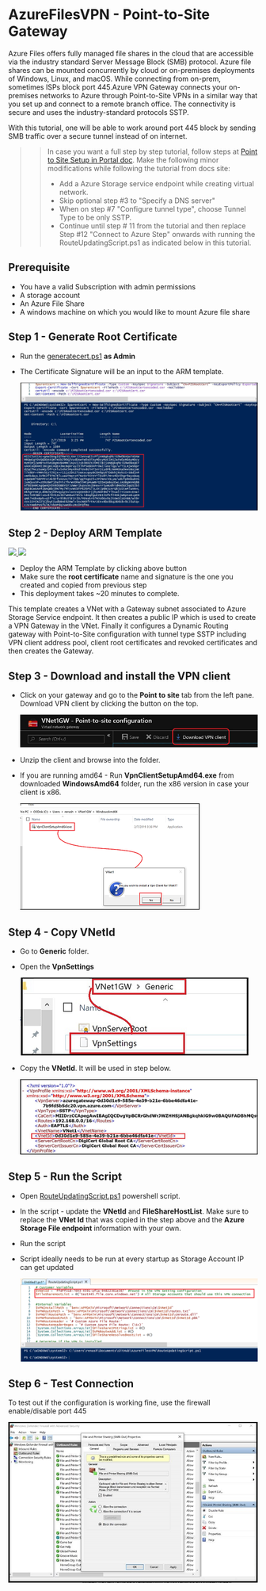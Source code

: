 
# AzureFilesVPN - Point-to-Site Gateway
Azure Files offers fully managed file shares in the cloud that are accessible via the industry standard Server Message Block (SMB) protocol. Azure file shares can be mounted concurrently by cloud or on-premises deployments of Windows, Linux, and macOS.  While connecting from on-prem, sometimes ISPs block port 445.Azure VPN Gateway connects your on-premises networks to Azure through Point-to-Site VPNs in a similar way that you set up and connect to a remote branch office. The connectivity is secure and uses the industry-standard protocols SSTP.

With this tutorial, one will be able to work around port 445 block by sending SMB traffic over a secure tunnel instead of on internet.

>> In case you want a full step by step tutorial, follow steps at [Point to Site Setup in Portal doc](https://docs.microsoft.com/en-us/azure/vpn-gateway/vpn-gateway-howto-point-to-site-resource-manager-portal). Make the following minor modifications while following the tutorial from docs site:
>> * Add a Azure Storage service endpoint while creating virtual network.
 >>* Skip optional step #3 to "Specify a DNS server"
 >>* When on step #7 "Configure tunnel type", choose Tunnel Type to be only SSTP.
>>* Continue until step # 11 from the tutorial and then replace Step #12 "Connect to Azure Step" onwards with running the RouteUpdatingScript.ps1 as indicated below in this tutorial.

## Prerequisite
 * You have a valid Subscription with admin permissions
 * A storage account
 * An Azure File Share
 * A windows machine on which you would like to mount Azure file share


## Step 1 - Generate Root Certificate

* Run the [generatecert.ps1](/generatecert.ps1) **as Admin**
* The Certificate Signature will be an input to the ARM template.

  ![how to generate certs](/images/generatecertpowershell.png)



## Step 2 - Deploy ARM Template
<a href="https://portal.azure.com/#create/Microsoft.Template/uri/https%3A%2F%2Fraw.githubusercontent.com%2FRenaShahMSFT%2FAzureFilesVPN%2Fmaster%2Fazuredeploy.json" target="_blank">
    <img src="http://azuredeploy.net/deploybutton.png"/>
</a>
<a href="http://armviz.io/#/?load=https%3A%2F%2Fraw.githubusercontent.com%2FRenaShahMSFT%2FAzureFilesVPN%2Fmaster%2Fazuredeploy.json" target="_blank">
    <img src="http://armviz.io/visualizebutton.png"/>
</a>

* Deploy the ARM Template by clicking above button 
* Make sure the **root certificate** name and signature is the one you created and copied from previous step
* This deployment takes ~20 minutes to complete.

This template creates a VNet with a Gateway subnet associated to Azure Storage Service endpoint. It then creates a public IP which is used to create a VPN Gateway in the VNet. Finally it configures a Dynamic Routing gateway with Point-to-Site configuration with tunnel type SSTP including VPN client address pool, client root certificates and revoked certificates and then creates the Gateway.

## Step 3 - Download and install the VPN client

* Click on your gateway and go to the **Point to site** tab from the left pane. Download VPN client by clicking the button on the top.

  ![download VPN client](/images/downloadvpnclient.png)

* Unzip the client and browse into the folder.

* If you are running amd64 - Run **VpnClientSetupAmd64.exe** from downloaded **WindowsAmd64** folder, run the x86 version in case your client is x86.

  ![Install VPN Client](/images/installvpnclient.png)

## Step 4 - Copy VNetId

* Go to **Generic** folder. 
* Open the **VpnSettings**

  ![VPNSetting](/images/GenericVpnSettings.png)

* Copy the **VNetId**. It will be used in step below.

  ![VPNSetting](/images/howtocopyvnetid.png)

## Step 5 - Run the Script 

* Open [RouteUpdatingScript.ps1](RouteUpdatingScript.ps1) powershell script.  
* In the script - update the **VNetId** and **FileShareHostList**. Make sure to replace the **VNet Id** that was copied in the step above and the **Azure Storage File endpoint** information with your own. 
* Run the script
* Script ideally needs to be run at every startup as Storage Account IP can get updated

  ![Run Routing Script](/images/runroutingscript.png)

## Step 6 - Test Connection 

To test out if the configuration is working fine, use the firewall enable/disable port 445

![How to enable/disable firewall for port 445 testing](/images/FirewallSettingsEnableDisable.png)